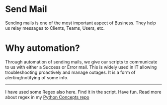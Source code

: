 # Send Mail

Sending mails is one of the most important aspect of Business. 
They help us relay messages to Clients, Teams, Users, etc.

# Why automation?

Through automation of sending mails, we give our scripts to communicate to us with either a Success or Error mail.
This is widely used in IT allowing troubleshooting proactively and manage outages.
It is a form of alerting/notifying of some info.

<hr/>

I have used some Regex also here. Find it in the script. Have fun.
Read more about regex in my <a href="https://github.com/Tanishk-Sharma/Python-Concepts/tree/main/Regular%20Expressions#regular-expressions-aka-regex">Python Concepts repo</a>
